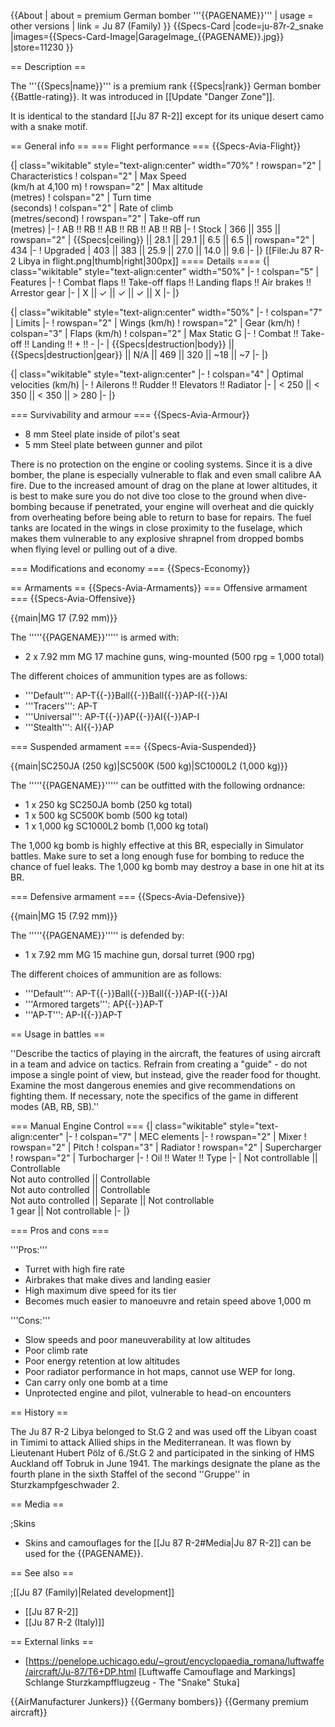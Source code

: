 {{About
| about = premium German bomber '''{{PAGENAME}}'''
| usage = other versions
| link = Ju 87 (Family)
}}
{{Specs-Card
|code=ju-87r-2_snake
|images={{Specs-Card-Image|GarageImage_{{PAGENAME}}.jpg}}
|store=11230
}}

== Description ==

<!-- ''In the description, the first part should be about the history of and the creation and combat usage of the aircraft, as well as its key features. In the second part, tell the reader about the aircraft in the game. Insert a screenshot of the vehicle, so that if the novice player does not remember the vehicle by name, he will immediately understand what kind of vehicle the article is talking about.'' -->

The '''{{Specs|name}}''' is a premium rank {{Specs|rank}} German bomber {{Battle-rating}}. It was introduced in [[Update "Danger Zone"]].

It is identical to the standard [[Ju 87 R-2]] except for its unique desert camo with a snake motif.

== General info ==
=== Flight performance ===
{{Specs-Avia-Flight}}

<!-- ''Describe how the aircraft behaves in the air. Speed, manoeuvrability, acceleration and allowable loads - these are the most important characteristics of the vehicle.'' -->

{| class="wikitable" style="text-align:center" width="70%"
! rowspan="2" | Characteristics
! colspan="2" | Max Speed<br>(km/h at 4,100 m)
! rowspan="2" | Max altitude<br>(metres)
! colspan="2" | Turn time<br>(seconds)
! colspan="2" | Rate of climb<br>(metres/second)
! rowspan="2" | Take-off run<br>(metres)
|-
! AB !! RB !! AB !! RB !! AB !! RB
|-
! Stock
| 366 || 355 || rowspan="2" | {{Specs|ceiling}} || 28.1 || 29.1 || 6.5 || 6.5 || rowspan="2" | 434
|-
! Upgraded
| 403 || 383 || 25.9 || 27.0 || 14.0 || 9.6
|-
|}
[[File:Ju 87 R-2 Libya in flight.png|thumb|right|300px]]
==== Details ====
{| class="wikitable" style="text-align:center" width="50%"
|-
! colspan="5" | Features
|-
! Combat flaps !! Take-off flaps !! Landing flaps !! Air brakes !! Arrestor gear
|-
| X || ✓ || ✓ || ✓ || X <!-- ✓ -->
|-
|}

{| class="wikitable" style="text-align:center" width="50%"
|-
! colspan="7" | Limits
|-
! rowspan="2" | Wings (km/h)
! rowspan="2" | Gear (km/h)
! colspan="3" | Flaps (km/h)
! colspan="2" | Max Static G
|-
! Combat !! Take-off !! Landing !! + !! -
|-
| {{Specs|destruction|body}} || {{Specs|destruction|gear}} || N/A || 469 || 320 || ~18 || ~7
|-
|}

{| class="wikitable" style="text-align:center"
|-
! colspan="4" | Optimal velocities (km/h)
|-
! Ailerons !! Rudder !! Elevators !! Radiator
|-
| < 250 || < 350 || < 350 || > 280
|-
|}

=== Survivability and armour ===
{{Specs-Avia-Armour}}

<!-- ''Examine the survivability of the aircraft. Note how vulnerable the structure is and how secure the pilot is, whether the fuel tanks are armoured, etc. Describe the armour, if there is any, and also mention the vulnerability of other critical aircraft systems.'' -->

- 8 mm Steel plate inside of pilot's seat
- 5 mm Steel plate between gunner and pilot

There is no protection on the engine or cooling systems. Since it is a dive bomber, the plane is especially vulnerable to flak and even small calibre AA fire. Due to the increased amount of drag on the plane at lower altitudes, it is best to make sure you do not dive too close to the ground when dive-bombing because if penetrated, your engine will overheat and die quickly from overheating before being able to return to base for repairs. The fuel tanks are located in the wings in close proximity to the fuselage, which makes them vulnerable to any explosive shrapnel from dropped bombs when flying level or pulling out of a dive.

=== Modifications and economy ===
{{Specs-Economy}}

== Armaments ==
{{Specs-Avia-Armaments}}
=== Offensive armament ===
{{Specs-Avia-Offensive}}

<!-- ''Describe the offensive armament of the aircraft, if any. Describe how effective the cannons and machine guns are in a battle, and also what belts or drums are better to use. If there is no offensive weaponry, delete this subsection.'' -->

{{main|MG 17 (7.92 mm)}}

The '''''{{PAGENAME}}''''' is armed with:

- 2 x 7.92 mm MG 17 machine guns, wing-mounted (500 rpg = 1,000 total)

The different choices of ammunition types are as follows:

- '''Default''': AP-T{{-}}Ball{{-}}Ball{{-}}AP-I{{-}}AI
- '''Tracers''': AP-T
- '''Universal''': AP-T{{-}}AP{{-}}AI{{-}}AP-I
- '''Stealth''': AI{{-}}AP

=== Suspended armament ===
{{Specs-Avia-Suspended}}

<!-- ''Describe the aircraft's suspended armament: additional cannons under the wings, bombs, rockets and torpedoes. This section is especially important for bombers and attackers. If there is no suspended weaponry remove this subsection.'' -->

{{main|SC250JA (250 kg)|SC500K (500 kg)|SC1000L2 (1,000 kg)}}

The '''''{{PAGENAME}}''''' can be outfitted with the following ordnance:

- 1 x 250 kg SC250JA bomb (250 kg total)
- 1 x 500 kg SC500K bomb (500 kg total)
- 1 x 1,000 kg SC1000L2 bomb (1,000 kg total)

The 1,000 kg bomb is highly effective at this BR, especially in Simulator battles. Make sure to set a long enough fuse for bombing to reduce the chance of fuel leaks. The 1,000 kg bomb may destroy a base in one hit at its BR.

=== Defensive armament ===
{{Specs-Avia-Defensive}}

<!-- ''Defensive armament with turret machine guns or cannons, crewed by gunners. Examine the number of gunners and what belts or drums are better to use. If defensive weaponry is not available, remove this subsection.'' -->

{{main|MG 15 (7.92 mm)}}

The '''''{{PAGENAME}}''''' is defended by:

- 1 x 7.92 mm MG 15 machine gun, dorsal turret (900 rpg)

The different choices of ammunition are as follows:

- '''Default''': AP-T{{-}}Ball{{-}}Ball{{-}}AP-I{{-}}AI
- '''Armored targets''': AP{{-}}AP-T
- '''AP-T''': AP-I{{-}}AP-T

== Usage in battles ==

<!-- ''Describe the tactics of playing in the aircraft, the features of using aircraft in a team and advice on tactics. Refrain from creating a "guide" - do not impose a single point of view, but instead, give the reader food for thought. Examine the most dangerous enemies and give recommendations on fighting them. If necessary, note the specifics of the game in different modes (AB, RB, SB).'' -->

''Describe the tactics of playing in the aircraft, the features of using aircraft in a team and advice on tactics. Refrain from creating a "guide" - do not impose a single point of view, but instead, give the reader food for thought. Examine the most dangerous enemies and give recommendations on fighting them. If necessary, note the specifics of the game in different modes (AB, RB, SB).''

=== Manual Engine Control ===
{| class="wikitable" style="text-align:center"
|-
! colspan="7" | MEC elements
|-
! rowspan="2" | Mixer
! rowspan="2" | Pitch
! colspan="3" | Radiator
! rowspan="2" | Supercharger
! rowspan="2" | Turbocharger
|-
! Oil !! Water !! Type
|-
| Not controllable || Controllable<br>Not auto controlled || Controllable<br>Not auto controlled || Controllable<br>Not auto controlled || Separate || Not controllable<br>1 gear || Not controllable
|-
|}

=== Pros and cons ===

<!-- ''Summarise and briefly evaluate the vehicle in terms of its characteristics and combat effectiveness. Mark its pros and cons in the bulleted list. Try not to use more than 6 points for each of the characteristics. Avoid using categorical definitions such as "bad", "good" and the like - use substitutions with softer forms such as "inadequate" and "effective".'' -->

'''Pros:'''

- Turret with high fire rate
- Airbrakes that make dives and landing easier
- High maximum dive speed for its tier
- Becomes much easier to manoeuvre and retain speed above 1,000 m

'''Cons:'''

- Slow speeds and poor maneuverability at low altitudes
- Poor climb rate
- Poor energy retention at low altitudes
- Poor radiator performance in hot maps, cannot use WEP for long.
- Can carry only one bomb at a time
- Unprotected engine and pilot, vulnerable to head-on encounters

== History ==

<!-- ''Describe the history of the creation and combat usage of the aircraft in more detail than in the introduction. If the historical reference turns out to be too long, take it to a separate article, taking a link to the article about the vehicle and adding a block "/History" (example: <nowiki>https://wiki.warthunder.com/(Vehicle-name)/History</nowiki>) and add a link to it here using the <code>main</code> template. Be sure to reference text and sources by using <code><nowiki><ref></ref></nowiki></code>, as well as adding them at the end of the article with <code><nowiki><references /></nowiki></code>. This section may also include the vehicle's dev blog entry (if applicable) and the in-game encyclopedia description (under <code><nowiki>=== In-game description ===</nowiki></code>, also if applicable).'' -->

The Ju 87 R-2 Libya belonged to St.G 2 and was used off the Libyan coast in Timimi to attack Allied ships in the Mediterranean. It was flown by Lieutenant Hubert Pölz of 6./St.G 2 and participated in the sinking of HMS Auckland off Tobruk in June 1941. The markings designate the plane as the fourth plane in the sixth Staffel of the second ''Gruppe'' in Sturzkampfgeschwader 2.

== Media ==

<!-- ''Excellent additions to the article would be video guides, screenshots from the game, and photos.'' -->

;Skins

- Skins and camouflages for the [[Ju 87 R-2#Media|Ju 87 R-2]] can be used for the {{PAGENAME}}.

== See also ==

<!-- ''Links to the articles on the War Thunder Wiki that you think will be useful for the reader, for example:''
* ''reference to the series of the aircraft;''
* ''links to approximate analogues of other nations and research trees.'' -->

;[[Ju 87 (Family)|Related development]]

- [[Ju 87 R-2]]
- [[Ju 87 R-2 (Italy)]]

== External links ==

<!-- ''Paste links to sources and external resources, such as:''
* ''topic on the official game forum;''
* ''other literature.'' -->

- [https://penelope.uchicago.edu/~grout/encyclopaedia_romana/luftwaffe/aircraft/Ju-87/T6+DP.html <nowiki>[Luftwaffe Camouflage and Markings]</nowiki> Schlange Sturzkampfflugzeug - The "Snake" Stuka]

{{AirManufacturer Junkers}}
{{Germany bombers}}
{{Germany premium aircraft}}
